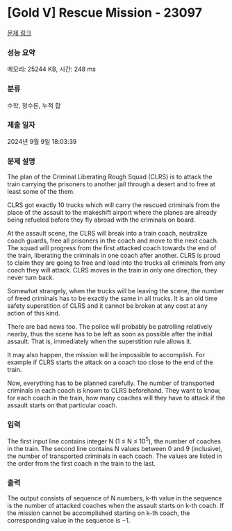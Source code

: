 # [Gold V] Rescue Mission - 23097 

[문제 링크](https://www.acmicpc.net/problem/23097) 

### 성능 요약

메모리: 25244 KB, 시간: 248 ms

### 분류

수학, 정수론, 누적 합

### 제출 일자

2024년 9월 9일 18:03:39

### 문제 설명

<p>The plan of the Criminal Liberating Rough Squad (CLRS) is to attack the train carrying the prisoners to another jail through a desert and to free at least some of the them.</p>

<p>CLRS got exactly 10 trucks which will carry the rescued criminals from the place of the assault to the makeshift airport where the planes are already being refueled before they fly abroad with the criminals on board.</p>

<p>At the assault scene, the CLRS will break into a train coach, neutralize coach guards, free all prisoners in the coach and move to the next coach. The squad will progress from the first attacked coach towards the end of the train, liberating the criminals in one coach after another. CLRS is proud to claim they are going to free and load into the trucks all criminals from any coach they will attack. CLRS moves in the train in only one direction, they never turn back.</p>

<p>Somewhat strangely, when the trucks will be leaving the scene, the number of freed criminals has to be exactly the same in all trucks. It is an old time safety superstition of CLRS and it cannot be broken at any cost at any action of this kind.</p>

<p>There are bad news too. The police will probably be patrolling relatively nearby, thus the scene has to be left as soon as possible after the initial assault. That is, immediately when the superstition rule allows it.</p>

<p>It may also happen, the mission will be impossible to accomplish. For example if CLRS starts the attack on a coach too close to the end of the train.</p>

<p>Now, everything has to be planned carefully. The number of transported criminals in each coach is known to CLRS beforehand. They want to know, for each coach in the train, how many coaches will they have to attack if the assault starts on that particular coach.</p>

### 입력 

 <p>The first input line contains integer N (1 ≤ N ≤ 10<sup>5</sup>), the number of coaches in the train. The second line contains N values between 0 and 9 (inclusive), the number of transported criminals in each coach. The values are listed in the order from the first coach in the train to the last.</p>

### 출력 

 <p>The output consists of sequence of N numbers, k-th value in the sequence is the number of attacked coaches when the assault starts on k-th coach. If the mission cannot be accomplished starting on k-th coach, the corresponding value in the sequence is −1.</p>

